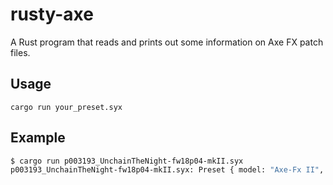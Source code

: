 # rusty-axe

A Rust program that reads and prints out some information on Axe FX patch files.

## Usage

```cargo run your_preset.syx```

## Example

```bash
$ cargo run p003193_UnchainTheNight-fw18p04-mkII.syx
p003193_UnchainTheNight-fw18p04-mkII.syx: Preset { model: "Axe-Fx II", name: Some("Unchain The Night"), target: CurrentEditBuffer }
```
